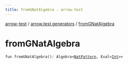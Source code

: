```yaml
---
title: fromGNatAlgebra - arrow-test
---
```


[arrow-test](../index.html) / [arrow.test.generators](index.html) / [fromGNatAlgebra](./from-g-nat-algebra.html)

# fromGNatAlgebra

`fun fromGNatAlgebra(): Algebra<`[`NatPattern`](-nat-pattern.html)`, Eval<`[`Int`](https://kotlinlang.org/api/latest/jvm/stdlib/kotlin/-int/index.html)`>>`
